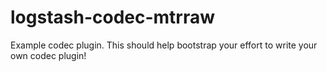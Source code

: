 # logstash-codec-mtrraw
Example codec plugin. This should help bootstrap your effort to write your own codec plugin!
